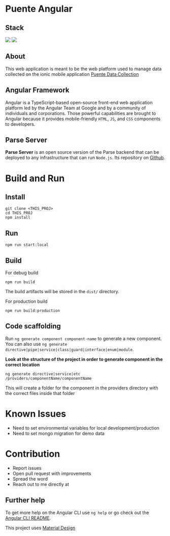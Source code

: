 # Puente Angular 

## Stack
![](https://img.shields.io/badge/angular_2+-✓-blue.svg)
![](https://img.shields.io/badge/parse_server-✓-blue.svg)

## About 
This web application is meant to be the web platform used to manage data collected on the ionic mobile application [Puente Data Collection](https://puente-dr.com/data-collection/)

## Angular Framework

Angular is a TypeScript-based open-source front-end web application platform led by the Angular Team at Google and by a community of individuals and corporations. Those powerful capabilities are brought to Angular because it provides mobile-friendly `HTML`, `JS`, and `CSS` components to developers.

## Parse Server

**Parse Server** is an open source version of the Parse backend that can be deployed to any infrastructure that can run `Node.js`. Its repository on [Github](https://github.com/parse-community/parse-server).


# Build and Run 
## Install
```
git clone <THIS_PROJ>
cd THIS_PROJ
npm install
```

## Run
```
npm run start:local
```
## Build
For debug build
```
npm run build
```
The build artifacts will be stored in the `dist/` directory. 

For production build
```
npm run build:production
```

## Code scaffolding

Run `ng generate component component-name` to generate a new component. You can also use `ng generate directive|pipe|service|class|guard|interface|enum|module`.

**Look at the structure of the project in order to generate component in the correct location**
```
ng generate directive|service|etc /providers/componentName/componentName
```
This will create a folder for the component in the providers directory with the correct files inside that folder

# Known Issues
- Need to set environmental variables for local development/production 
- Need to set mongo migration for demo data


# Contribution

- Report issues
- Open pull request with improvements
- Spread the word
- Reach out to me directly at <EMAIL-ADDRESS>

## Further help

To get more help on the Angular CLI use `ng help` or go check out the [Angular CLI README](https://github.com/angular/angular-cli/blob/master/README.md).

This project uses [Material Design](https://material.angular.io/)
